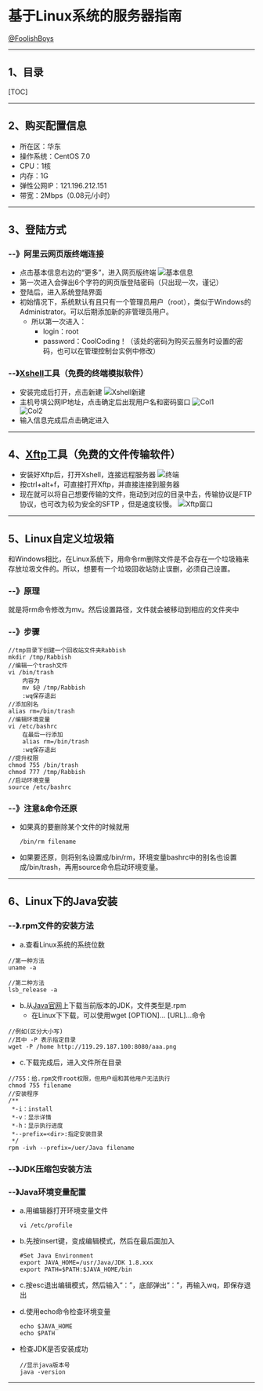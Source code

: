 # 基于Linux系统的服务器指南
[@FoolishBoys](https://github.com/FoolishBoys)

-----
## 1、目录
[TOC]

-----
## 2、购买配置信息
* 所在区：华东
* 操作系统：CentOS 7.0
* CPU：1核
* 内存：1G
* 弹性公网IP：121.196.212.151
* 带宽：2Mbps（0.08元/小时）

------
## 3、登陆方式
###  --》阿里云网页版终端连接
* 点击基本信息右边的“更多”，进入网页版终端
![基本信息](http://ww4.sinaimg.cn/large/87bbc54cgw1f4iwbiarnxj21050gb3zy.jpg)
* 第一次进入会弹出6个字符的网页版登陆密码（只出现一次，谨记）
* 登陆后，进入系统登陆界面
* 初始情况下，系统默认有且只有一个管理员用户（root），类似于Windows的Administrator。可以后期添加新的非管理员用户。
	* 所以第一次进入：
		* login：root
		* password：CoolCoding！（该处的密码为购买云服务时设置的密码，也可以在管理控制台实例中修改） 

### --》[Xshell](http://www.netsarang.com/download/down_xsh.html)工具（免费的终端模拟软件）

* 安装完成后打开，点击新建
![Xshell新建](http://ww3.sinaimg.cn/large/87bbc54cgw1f4iwsvd4rxj20g00dwtal.jpg)
* 主机号填公网IP地址，点击确定后出现用户名和密码窗口
![Col1](http://ww1.sinaimg.cn/large/87bbc54cgw1f4iwxrvfpsj209l05gmxo.jpg)    
![Col2](http://ww3.sinaimg.cn/large/87bbc54cgw1f4ix19spuaj20c50b0dh3.jpg) 
* 输入信息完成后点击确定进入

------
## 4、[Xftp](http://www.netsarang.com/download/down_xfp.html)工具（免费的文件传输软件）
* 安装好Xftp后，打开Xshell，连接远程服务器
![终端](http://ww3.sinaimg.cn/large/87bbc54cgw1f4ixsiducjj211h0f9tey.jpg)
* 按ctrl+alt+f，可直接打开Xftp，并直接连接到服务器
* 现在就可以将自己想要传输的文件，拖动到对应的目录中去，传输协议是FTP协议，也可改为较为安全的SFTP ，但是速度较慢。
![Xftp窗口](http://ww3.sinaimg.cn/large/87bbc54cgw1f4ixxkiwwpj20sg0fzwjg.jpg)

------
## 5、Linux自定义垃圾箱
和Windows相比，在Linux系统下，用命令rm删除文件是不会存在一个垃圾箱来存放垃圾文件的。所以，想要有一个垃圾回收站防止误删，必须自己设置。
### --》原理
 就是将rm命令修改为mv。然后设置路径，文件就会被移动到相应的文件夹中
### --》步骤
``` dos
//tmp目录下创建一个回收站文件夹Rabbish
mkdir /tmp/Rabbish
//编辑一个trash文件
vi /bin/trash
	内容为
	mv $@ /tmp/Rabbish
	:wq保存退出
//添加别名
alias rm=/bin/trash
//编辑环境变量
vi /etc/bashrc
	在最后一行添加
	alias rm=/bin/trash
	:wq保存退出
//提升权限
chmod 755 /bin/trash
chmod 777 /tmp/Rabbish
//启动环境变量
source /etc/bashrc	
```
### --》注意&命令还原
* 如果真的要删除某个文件的时候就用

	``` dos
	/bin/rm filename
	```
* 如果要还原，则将别名设置成/bin/rm，环境变量bashrc中的别名也设置成/bin/trash，再用source命令启动环境变量。

-------
## 6、Linux下的Java安装
### --》.rpm文件的安装方法
* a.查看Linux系统的系统位数

``` dos
//第一种方法
uname -a

//第二种方法
lsb_release -a
```

* b.从[Java官网](http://www.oracle.com)上下载当前版本的JDK，文件类型是.rpm
	* 在Linux下下载，可以使用wget  [OPTION]... [URL]...命令
``` dos
//例如(区分大小写)
//其中 -P 表示指定目录
wget -P /home http://119.29.187.100:8080/aaa.png
```
* c.下载完成后，进入文件所在目录
``` dos
//755：给.rpm文件root权限，但用户组和其他用户无法执行
chmod 755 filename
//安装程序
/**
 *-i：install
 *-v：显示详情
 *-h：显示执行进度
 *--prefix=<dir>:指定安装目录
 */
rpm -ivh --prefix=/uer/Java filename
```

### --》JDK压缩包安装方法


### --》Java环境变量配置
* a.用编辑器打开环境变量文件

	``` dos
	vi /etc/profile
	```
* b.先按insert键，变成编辑模式，然后在最后面加入

	``` dos
	#Set Java Environment
	export JAVA_HOME=/usr/Java/JDK 1.8.xxx
	export PATH=$PATH:$JAVA_HOME/bin
	```
* c.按esc退出编辑模式，然后输入“：”，底部弹出“：”，再输入wq，即保存退出

* d.使用echo命令检查环境变量

	``` dos
	echo $JAVA_HOME
	echo $PATH
	```
* 检查JDK是否安装成功

	``` dos
	//显示java版本号
	java -version
	```

-------

